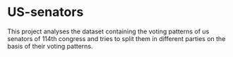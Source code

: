 # US-senators
This project analyses the dataset containing the voting patterns of us senators of 114th congress and tries to split them in different parties on the basis of their voting patterns.
